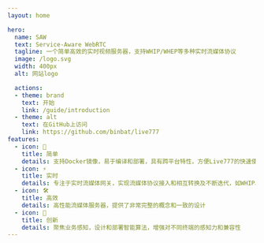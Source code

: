```yaml
---
layout: home

hero:
  name: SAW
  text: Service-Aware WebRTC
  tagline: 一个简单高效的实时视频服务器，支持WHIP/WHEP等多种实时流媒体协议
  image: /logo.svg
  width: 400px
  alt: 网站logo

  actions:
  - theme: brand
    text: 开始
    link: /guide/introduction
  - theme: alt
    text: 在GitHub上访问
    link: https://github.com/binbat/live777
features:
  - icon: 🖖
    title: 简单
    details: 支持Docker镜像，易于编译和部署，具有跨平台特性，方便Live777的快速使用
  - icon: ⚡️
    title: 实时
    details: 专注于实时流媒体网关，实现流媒体协议接入和相互转换及不断迭代，如WHIP、WHEP、RTP等
  - icon: 🛠️
    title: 高效
    details: 高性能流媒体服务器，提供了非常完整的概念和一致的设计
  - icon: 🌟
    title: 创新
    details: 聚焦业务感知，设计和部署智能算法，增强对不同终端的感知力和兼容性
---
```









